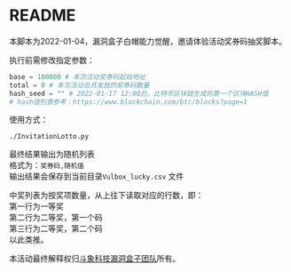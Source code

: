 # README

本脚本为2022-01-04，漏洞盒子白帽能力觉醒，邀请体验活动奖券码抽奖脚本。  

执行前需修改指定参数：  
``` python
base = 100000 # 本次活动奖券码起始地址
total = 0 # 本次活动总共发放的奖券码数量
hash_seed = "" # 2022-01-17 12:00后，比特币区块链生成的第一个区块HASH值
# hash值列表参考：https://www.blockchain.com/btc/blocks?page=1
```

使用方式：  
``` shell
./InvitationLotto.py
```

最终结果输出为随机列表  
格式为：`奖券码,随机值`  
输出结果会保存到当前目录`Vulbox_lucky.csv` 文件  

中奖列表为按奖项数量，从上往下读取对应的行数，即：  
第一行为一等奖  
第二行为二等奖，第一个码  
第三行为二等奖，第二个码  
以此类推。

本活动最终解释权归[斗象科技](https://www.tophant.com/)[漏洞盒子团队](https://www.vulbox.com)所有。  
